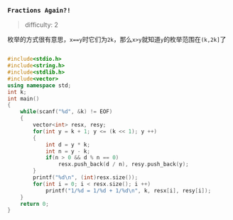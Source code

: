 ### `Fractions Again?!`

> difficulty: 2

枚举的方式很有意思，`x==y`时它们为`2k`，那么`x>y`就知道`y`的枚举范围在`(k,2k]`了

```cpp

#include<stdio.h>
#include<string.h>
#include<stdlib.h>
#include<vector>
using namespace std;
int k;
int main()
{
    while(scanf("%d", &k) != EOF)
    {
        vector<int> resx, resy;
        for(int y = k + 1; y <= (k << 1); y ++)
        {
            int d = y * k;
            int n = y - k;
            if(n > 0 && d % n == 0)
                resx.push_back(d / n), resy.push_back(y);
        }
        printf("%d\n", (int)resx.size());
        for(int i = 0; i < resx.size(); i ++)
            printf("1/%d = 1/%d + 1/%d\n", k, resx[i], resy[i]);
    }
    return 0;
}
```

